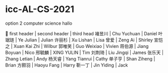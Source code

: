 # icc-AL-CS-2021
option 2 computer science
hallo

🤥
first header | second header | third head
褚昱川 |	Chu Yuchuan |	Daniel
叶琚琏 |	Ye Julian |	Julian
许丽杉 |	Xu Lishan |	Lisa
曾爱 |	Zeng Ai |	Shirley
宣恺之 |	Xuan Kai Zhi |	Wilbur
郭唯笑 |	Guo Weixiao |	Vivien
蒋伯源 |	Jiang Boyuan |	Nico
邢毓麟 |	XING YULIN |	Tim
刘荆琦 |	Liu Jingqi |	James
张乐天 |	Zhang Letian |	Andy
杨天睿 |	Yang Tianrui |	Cathy
单子亨 |	Shan Ziheng |	Brian
方颢羽 |	Haoyu Fang |	Harry
靳一丁 |	Jin Yiding |	Jack
